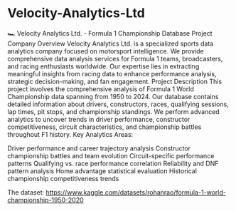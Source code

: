 # Velocity-Analytics-Ltd

🏎️ Velocity Analytics Ltd. - Formula 1 Championship Database Project
Company Overview
Velocity Analytics Ltd. is a specialized sports data analytics company focused on motorsport intelligence. We provide comprehensive data analysis services for Formula 1 teams, broadcasters, and racing enthusiasts worldwide. Our expertise lies in extracting meaningful insights from racing data to enhance performance analysis, strategic decision-making, and fan engagement.
Project Description
This project involves the comprehensive analysis of Formula 1 World Championship data spanning from 1950 to 2024. Our database contains detailed information about drivers, constructors, races, qualifying sessions, lap times, pit stops, and championship standings. We perform advanced analytics to uncover trends in driver performance, constructor competitiveness, circuit characteristics, and championship battles throughout F1 history.
Key Analytics Areas:

Driver performance and career trajectory analysis
Constructor championship battles and team evolution
Circuit-specific performance patterns
Qualifying vs. race performance correlation
Reliability and DNF pattern analysis
Home advantage statistical evaluation
Historical championship competitiveness trends

The dataset: https://www.kaggle.com/datasets/rohanrao/formula-1-world-championship-1950-2020

